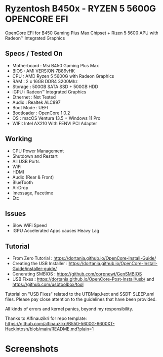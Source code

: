 # Ryzentosh B450x - RYZEN 5 5600G OPENCORE EFI
OpenCore EFI for B450 Gaming Plus Max Chipset + Rizen 5 5600 APU with Radeon™ Integrated Graphics

## Specs / Tested On

- Motherboard : Msi B450 Gaming Plus Max
- BIOS : AMI VERSION 7B86vHK
- CPU : AMD Ryzen 5 5600G with Radeon Graphics
- RAM : 2 x 16GB DDR4 3200Mhz
- Storage : 500GB SATA SSD + 500GB HDD
- iGPU : Radeon™ Integrated Graphics
- Ethernet : Not Tested
- Audio : Realtek ALC897
- Boot Mode : UEFI
- Bootloader : OpenCore 1.0.2
- OS : macOS Ventura 13.5 + Windows 11 Pro
- WIFI: Intel AX210 With FENVI PCI Adapter

## Working

- CPU Power Management
- Shutdown and Restart
- All USB Ports
- WiFi
- HDMI
- Audio (Rear & Front)
- BlueTooth
- AirDrop
- Imessage, Facetime
- Etc

## Issues
- Slow WiFi Speed
- IGPU Accelerated Apps causes Heavy Lag

## Tutorial
- From Zero Tutorial : https://dortania.github.io/OpenCore-Install-Guide/
- Creating the USB Installer : https://dortania.github.io/OpenCore-Install-Guide/installer-guide/
- Generating SMBIOS : https://github.com/corpnewt/GenSMBIOS
- USB Fixes : https://dortania.github.io/OpenCore-Post-Install/usb/ and https://github.com/usbtoolbox/tool

Tutorial on "USB Fixes" related to the UTBMap.kext and SSDT-SLEEP.aml files. Please pay close attention to the guidelines that have been provided.

All kinds of errors and kernel panics, beyond my responsibility.

Thanks to Alfinauzikri for repo template: https://github.com/alfinauzikri/B550-5600G-6600XT-Hackintosh/blob/main/README.md?plain=1

# Screenshots
